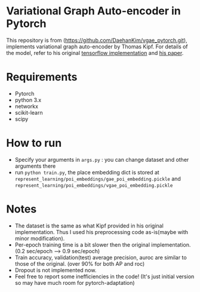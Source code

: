 # Variational Graph Auto-encoder in Pytorch

This repository is from (https://github.com/DaehanKim/vgae_pytorch.git), implements variational graph auto-encoder by Thomas Kipf. For details of the model, refer to his original [tensorflow implementation](https://github.com/tkipf/gae) and [his paper](https://arxiv.org/abs/1611.07308).

# Requirements

* Pytorch 
* python 3.x
* networkx
* scikit-learn
* scipy

# How to run
* Specify your arguments in `args.py` : you can change dataset and other arguments there
* run `python train.py`, the place embedding dict is stored at `represent_learning/poi_embeddings/gae_poi_embedding.pickle` and `represent_learning/poi_embeddings/vgae_poi_embedding.pickle` 

# Notes

* The dataset is the same as what Kipf provided in his original implementation. Thus I used his preprocessing code as-is(maybe with minor modification).
* Per-epoch training time is a bit slower then the original implementation.(0.2 sec/epoch --> 0.9 sec/epoch)
* Train accuracy, validation(test) average precision, auroc are similar to those of the original. (over 90% for both AP and roc) 
* Dropout is not implemented now.
* Feel free to report some inefficiencies in the code! (It's just initial version so may have much room for pytorch-adaptation)
